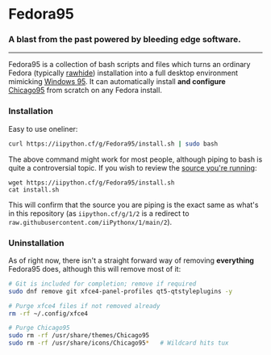 # Fedora95
### A blast from the past powered by bleeding edge software.
---

Fedora95 is a collection of bash scripts and files which turns an ordinary Fedora (typically [rawhide](https://docs.fedoraproject.org/en-US/releases/rawhide/)) installation into a full desktop environment mimicking [Windows 95](https://en.wikipedia.org/wiki/Windows_95). It can automatically install **and configure** [Chicago95](https://github.com/grassmunk/Chicago95) from scratch on any Fedora install.

### Installation
Easy to use oneliner:
```bash
curl https://iipython.cf/g/Fedora95/install.sh | sudo bash
```
The above command might work for most people, although piping to bash is quite a controversial topic. If you wish to review the [source you're running](https://github.com/iiPythonx/Fedora95/blob/main/install.sh):
```
wget https://iipython.cf/g/Fedora95/install.sh
cat install.sh
```
This will confirm that the source you are piping is the exact same as what's in this repository (as `iipython.cf/g/1/2` is a redirect to `raw.githubusercontent.com/iiPythonx/1/main/2`).

### Uninstallation

As of right now, there isn't a straight forward way of removing **everything** Fedora95 does, although this will remove most of it:
```bash
# Git is included for completion; remove if required
sudo dnf remove git xfce4-panel-profiles qt5-qtstyleplugins -y 

# Purge xfce4 files if not removed already
rm -rf ~/.config/xfce4

# Purge Chicago95
sudo rm -rf /usr/share/themes/Chicago95
sudo rm -rf /usr/share/icons/Chicago95*   # Wildcard hits tux
```
